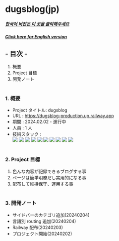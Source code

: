 # dugsblog(jp)

##### [한국어 버전은 이 곳을 클릭해주세요](README.md)

##### [Click here for English version](README_EN.md)

## - 目次 -

1. 概要
2. Project 目標
3. 開発ノート
   </br>
   </br>

### 1. 概要

- Project タイトル: dugsblog
- URL : https://dugsblog-production.up.railway.app
- 期間 : 2024.02.02 - 進行中
- 人員 : 1 人
- 技術スタック : </br>
  <img src="https://img.shields.io/badge/html-E34F26?style=for-the-badge&logo=html5&logoColor=white">
  <img src="https://img.shields.io/badge/css-1572B6?style=for-the-badge&logo=css3&logoColor=white">
  <img src="https://img.shields.io/badge/javascript-F7DF1E?style=for-the-badge&logo=javascript&logoColor=white">
  <img src="https://img.shields.io/badge/sass-CC6699?style=for-the-badge&logo=sass&logoColor=white">
  <img src="https://img.shields.io/badge/node.js-339933?style=for-the-badge&logo=node.js&logoColor=white">
  <img src="https://img.shields.io/badge/express-000000?style=for-the-badge&logo=express&logoColor=white">
  <img src="https://img.shields.io/badge/typescript-3178C6?style=for-the-badge&logo=Typescript&logoColor=white">
  <img src="https://img.shields.io/badge/ejs-B4CA65?style=for-the-badge&logo=ejs&logoColor=white">
  <img src="https://img.shields.io/badge/Postman-FF6C37?style=for-the-badge&logo=Postman&logoColor=white">
  <img src="https://img.shields.io/badge/Git-F05032?style=for-the-badge&logo=Git&logoColor=white">
  </br>
  </br>

### 2. Project 目標

1. 色んな内容が記録できるブログする事
2. ページは簡単明瞭だし実用的になる事
3. 配布して維持保守、運用する事
   </br>
   </br>

### 3. 開発ノート

- サイドバーのカテゴリ追加(20240204)
- 言語別 routing 追加(20240204)
- Railway 配布(20240203)
- プロジェクト開始(20240202)
  </br>
  </br>
